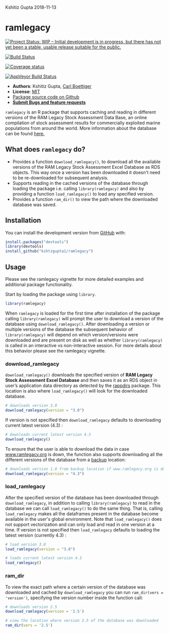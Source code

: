 Kshitiz Gupta
2018-11-13

<!-- README.md is generated from README.Rmd. Please edit that file -->
ramlegacy
=========

[![Project Status: WIP – Initial development is in progress, but there has not yet been a stable, usable release suitable for the public.](https://www.repostatus.org/badges/latest/wip.svg)](https://www.repostatus.org/#wip)

[![Build Status](https://travis-ci.com/kshtzgupta1/ramlegacy.svg?branch=master)](https://travis-ci.com/kshtzgupta1/ramlegacy)

[![Coverage status](https://codecov.io/gh/kshtzgupta1/ramlegacy/branch/master/graph/badge.svg)](https://codecov.io/github/kshtzgupta1/ramlegacy?branch=master)

[![AppVeyor Build Status](https://ci.appveyor.com/api/projects/status/github/kshtzgupta1/ramlegacy?branch=master&svg=true)](https://ci.appveyor.com/project/kshtzgupta1/ramlegacy)

-   **Authors**: Kshitiz Gupta, [Carl Boettiger](http://www.carlboettiger.info/)
-   **License**: [MIT](http://opensource.org/licenses/MIT)
-   [Package source code on Github](https://github.com/kshtzgupta1/ramlegacy)
-   [**Submit Bugs and feature requests**](https://github.com/kshtzgupta1/ramlegacy/issues)

`ramlegacy` is an R package that supports caching and reading in different versions of the RAM Legacy Stock Assessment Data Base, an online compilation of stock assessment results for commercially exploited marine populations from around the world. More information about the database can be found [here.](www.ramlegacy.org)

What does `ramlegacy` do?
-------------------------

-   Provides a function `download_ramlegacy()`, to download all the available
    versions of the RAM Legacy Stock Assessment Excel Database as RDS objects. This way once a version has been downloaded it doesn't need to be re-downloaded for subsequent analysis.
-   Supports reading in the cached versions of the database through loading the package i.e. calling `library(ramlegacy)` and also by providing a function `load_ramlegacy()` to load any specified version.
-   Provides a function `ram_dir()` to view the path where the downloaded database was saved.

Installation
------------

You can install the development version from [GitHub](https://github.com/) with:

``` r
install.packages("devtools")
library(devtools)
install_github("kshtzgupta1/ramlegacy")
```

Usage
-----

Please see the ramlegacy vignette for more detailed examples and additional package functionality.

Start by loading the package using `library`.

``` r
library(ramlegacy)
```

When `ramlegacy` is loaded for the first time after installation of the package calling `library(ramlegacy)` will prompt the user to download a version of the database using `download_ramlegacy()`. After downloading a version or multiple versions of the database the subsequent behavior of `library(ramlegacy)` will depend on which version/versions were downloaded and are present on disk as well as whether `library(ramlegacy)` is called in an interactive vs non-interactive session. For more details about this behavior please see the ramlegacy vignette.

### download\_ramlegacy

`download_ramlegacy()` downloads the specified version of **RAM Legacy Stock Assessment Excel Database** and then saves it as an RDS object in user’s application data directory as detected by the [rappdirs](https://cran.r-project.org/web/packages/rappdirs/index.html) package. This location is also where `load_ramlegacy()` will look for the downloaded database.

``` r
# downloads version 3.0
download_ramlegacy(version = "3.0")
```

If version is not specified then `download_ramlegacy` defaults to downloading current latest version (4.3) :

``` r
# downloads current latest version 4.3
download_ramlegacy()
```

To ensure that the user is able to download the data in case www.ramlegacy.org is down, the function also supports downloading all the different versions of the database from a [backup](www.github.com/kshtzgupta1/ramlegacy-assets/) location:

``` r
# downloads version 1.0 from backup location if www.ramlegacy.org is down
download_ramlegacy(version = "4.3")
```

### load\_ramlegacy

After the specified version of the database has been downloaded through `download_ramlegacy`, in addition to calling `library(ramlegacy)` to read in the database we can call `load_ramlegacy()` to do the same thing. That is, calling `load_ramlegacy` makes all the dataframes present in the database become available in the user's global environment. Note that `load_ramlegacy()` does not support vectorization and can only load and read in one version at a time. If version is not specified then `load_ramlegacy` defaults to loading the latest version (currently 4.3) :

``` r
# load version 3.0
load_ramlegacy(version = "3.0")

# loads current latest version 4.3
load_ramlegacy()
```

### ram\_dir

To view the exact path where a certain version of the database was downloaded and cached by `download_ramlegacy` you can run `ram_dir(vers = 'version')`, specifying the version number inside the function call:

``` r
# downloads version 2.5
download_ramlegacy(version = '2.5')

# view the location where version 2.5 of the database was downloaded
ram_dir(vers = '2.5')
```
